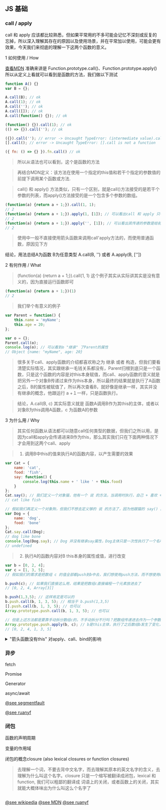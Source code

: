 JS 基础
-----------

### call / apply

call 和 apply 应该都比较熟悉，但如果平常用的不多可能会记忆不深刻或反复的忘掉，所以深入理解其存在的原因以及使用场景，并在平常加以使用，可能会更有效果，今天我们来彻底的理解一下这两个函数的意义。

1 如何使用 / How

[查看MDN](https://developer.mozilla.org/zh-CN/docs/Web/JavaScript/Reference/Global_Objects/Function/apply) 准确来讲是 Function.prototype.call()、Function.prototype.apply() 所以从定义上看就可以看到是函数的方法，我们做以下测试

```js
function A() {}
var B = {};

A.call(B); // ok
A.call(1); // ok
A.call(''); // ok
A.call([]); // ok
A.call(function() {}); // ok

(function() {}).call(1); // ok
(() => {}).call(''); // ok 

({}).call(''); // error -> Uncaught TypeError: (intermediate value).call is not a function
[].call(); // error -> Uncaught TypeError: [].call is not a function

({ fn: () => {} }).fn.call() // ok
```

> 所以从语法也可以看到，这个是函数的方法

> 再结合MDN定义：该方法在使用一个指定的this值和若干个指定的参数值的前提下调用某个函数或方法.

> call() 和 apply() 方法类似，只有一个区别，就是call()方法接受的是若干个参数的列表，而apply()方法接受的是一个包含多个参数的数组。

```js
(function(a) {return a + 1;}).call(1, 1);
// 2
(function(a) {return a + 1;}).apply(1, [1]); // 可以看出call 和 apply 只有传递参数的区别，如果不传递参数，他们是一模一样的
// 2
(function(a) {return a + 1;}).apply('', [1]); // 可以看出其传递的参数是给前方的主体使用的
// 2
```

> 使用中一般不直接使用箭头函数来调用call'apply方法的，而使用普通函数，原因见下方

结论，用法总结A为函数 B为任意类型 A.call(B, '') 或者 A.apply(B, [''])

2 有何作用 / What

> (function(a) {return a + 1;}).call(1, 1) 这个例子其实从实际讲其实是没有意义的，因为直接运行函数即可

```js
(function(a) {return a + 1;})(1)
// 2
```

> 我们举个有意义的例子

```js
var Parent = function() {
	this.name = 'myName';
	this.age = 20;
};

var o = {};
Parent.call(o);
console.log(o); // 可以看到o "继承" 了Parent的属性
// Object {name: "myName", age: 20}
```

> 很多关于call、apply函数的介绍都喜欢称之为 继承 或者 构造，但我们要看清楚实际情况，其实跟继承一毛钱关系都没有，Parent归根到底只是一个函数，只是这个函数的内容是对this本身赋值，而call、apply函数的意义就是把另外一个对象B传递过来作为this本身，所以最终的结果就是执行了A函数之后，B的属性被赋值了，所以再次查看B，就好像是继承一样，其实并没有继承的概念，他跟运行 a +１一样，只是函数执行。


> 结论，A.call(B, c) 其实际意义就是 函数A调用B作为其this的主体，或者以对象B为this调用A函数，c 为函数A的参数

3 为什么用 / Why

> 其实任何函数从语法都可以随意call任何类型的数据，但我们之所以用，是因为call和apply会传递进来B作为this，那么其实我们只在下面两种情况下才会用到这两个call、apply

> 1) 调用B中this的值来执行A的函数内容，以产生需要的效果

```js
var Cat = {
	name: 'cat',
	food: 'fish',
	say: function() {
		console.log(this.name + ' like ' + this.food)
	}	
};
Cat.say(); // 我们定义一个对象猫，他有一个 说 的方法，当调用时执行，自己 + 喜欢 + 吃的食物
// cat like fish

// 假如我们再定义一个对象狗，但我们不想去定义够的 说 的方法了，因为他跟猫的 say() 除了主体都一样，那么我们就可以使用call或者apply了
var Dog = {
	name: 'dog',
	food: 'bone'
};
Cat.say.call(Dog);
// dog like bone 
console.log(Dog.say); // Dog 并没有继承say属性，Dog主体只是一次性执行了一个名叫say的方法而已
// undefined
```

> 2) 执行A的函数内容对B this本身的属性或值，进行改变

```js
var b = [0, 2, 4];
var c = [1, 3, 5];
// 假如我们的需求是把数组 c 的值全部都push到b中去，我们想使用push方法，而不想使用concat方法

b.push(c); // 如果我们直接这么用，结果是把数组c直接编程一个元素放进去了
// [0, 2, 4, Array[3]]

b.push(1,3,5); // 这样肯定是可以的
b.push.call(b, 1, 3, 5); // 相当于 b.push(1,3,5)
[].push.call(b, 1, 3, 5); // 也可以
Array.prototype.push.call(b, 1, 3, 5); // 也可以

// 但是上述方法都是要靠手动拆分数组c的，不手动拆分不行吗？把数组传递进去作为一个参数行不行，可以，正好就是apply干的事儿
Array.prototype.push.apply(b, c); // b是this主体，执行了之后数组b发生了变化，而数组c是没有变化的，数组c在这里只是参数
// [0, 2, 4, 1, 3, 5]
```

<details>
<summary>"箭头函数没有this" 对apply、call、bind的影响</summary>

ES5函数调用call的正常用法，得到预期的 call传入的对象的 x 的值

```js
(function() {
	console.log(this.x)
}).call({x: 'out'})
// out
```

箭头函数中没有this，只能继承父域的this，所以在调用this.x时，由于没有定义，输出 undefined

```js
(() => {
	console.log(this.x)
}).call({x: 'out'})
// undefined
```

为了验证，我们在最外层定义一个全局变量x，则箭头函数能够找到this.x

```js
var x = 'I`m window.x';

(() => {
	console.log(this.x)
}).call({x: 'out'})
// I`m window.x
```

如果要使用箭头函数，同时又想要使用call类函数，可以在箭头函数的外层再包一个普通函数，这样则能够传递进来this

```js
var x = 'I`m window.x';

(function() {
	(() => {
		console.log(this.x)
	})()
}).call({x: 'out'});
// out
```

bind 函数也一样

```js
(() => console.log(this.x)).bind({x: 'bind x'})()
// undefined
```

箭头函数外边包裹一个图通函数即可

```js
(function() { (() => console.log(this.x))() }).bind({x: 'bind x'})();
// bind x
```
</details>


### 异步

fetch

Promise

Generator

async/await 

[@see segmentfault](https://segmentfault.com/a/1190000003810652)

[@see ruanyf](http://www.ruanyifeng.com/blog/2015/04/generator.html)


### 闭包

函数的声明周期

变量的作用域

闭包的概念closure (also lexical closures or function closures)

> 去理解一个词，不要去背中文名字，而去理解其原本的英文名字的含义，去理解为什么叫这个名字。closure 只是一个缩写被翻译成闭包，lexical 和 function, 我们可以粗鄙的翻译成 词语上的关闭，或者函数上的关闭，其实就能大概体味出为什么叫这么个名字了

```js

```

[@see wikipedia](https://en.wikipedia.org/wiki/Closure_(computer_programming))
[@see MDN]()
[@see ruanyf]()

